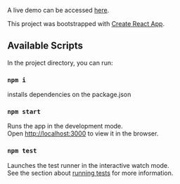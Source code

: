 A live demo can be accessed [here](https://app.netlify.com/sites/silly-torvalds-95ff8a).

This project was bootstrapped with [Create React App](https://github.com/facebook/create-react-app).

## Available Scripts

In the project directory, you can run:

### `npm i`

installs dependencies on the package.json

### `npm start`

Runs the app in the development mode.<br>
Open [http://localhost:3000](http://localhost:3000) to view it in the browser.

### `npm test`

Launches the test runner in the interactive watch mode.<br>
See the section about [running tests](https://facebook.github.io/create-react-app/docs/running-tests) for more information.
